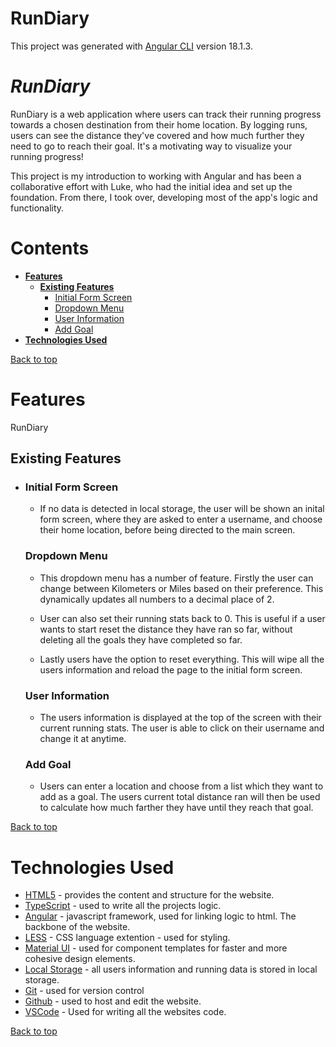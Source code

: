# RunDiary

This project was generated with [Angular CLI](https://github.com/angular/angular-cli) version 18.1.3.

<!-- ## Development server

Run `ng serve` for a dev server. Navigate to `http://localhost:4200/`. The application will automatically reload if you change any of the source files. -->

# **_RunDiary_**

RunDiary is a web application where users can track their running progress towards a chosen destination from their home location. By logging runs, users can see the distance they've covered and how much further they need to go to reach their goal. It's a motivating way to visualize your running progress!

This project is my introduction to working with Angular and has been a collaborative effort with Luke, who had the initial idea and set up the foundation. From there, I took over, developing most of the app's logic and functionality.

# Contents

- [**Features**](#features)
  - [**Existing Features**](#existing-features)
    - [Initial Form Screen](#initial-form-screen)
    - [Dropdown Menu](#dropdown-menu)
    - [User Information](#user-information)
    - [Add Goal](#add-goal)
- [**Technologies Used**](#technologies-used)

[Back to top](#contents)

# Features

RunDiary

## Existing Features

- ### Initial Form Screen

  - If no data is detected in local storage, the user will be shown an inital form screen, where they are asked to enter a username, and choose their home location, before being directed to the main screen.

  <!-- <Initial form image> -->

  ### Dropdown Menu

  - This dropdown menu has a number of feature. Firstly the user can change between Kilometers or Miles based on their preference. This dynamically updates all numbers to a decimal place of 2.

  - User can also set their running stats back to 0. This is useful if a user wants to start reset the distance they have ran so far, without deleting all the goals they have completed so far.

  - Lastly users have the option to reset everything. This will wipe all the users information and reload the page to the initial form screen.

  <!-- <Dropdown menu image>   -->

  ### User Information

  - The users information is displayed at the top of the screen with their current running stats. The user is able to click on their username and change it at anytime.

  <!-- <User info image> -->

  ### Add Goal

  - Users can enter a location and choose from a list which they want to add as a goal. The users current total distance ran will then be used to calculate how much farther they have until they reach that goal.

  <!-- <Add Goal image>  -->

[Back to top](#contents)

# Technologies Used

- [HTML5](https://html.spec.whatwg.org/) - provides the content and structure for the website.
- [TypeScript](https://www.typescriptlang.org/) - used to write all the projects logic.
- [Angular](https://angular.dev/) - javascript framework, used for linking logic to html. The backbone of the website.
- [LESS](https://lesscss.org/) - CSS language extention - used for styling.
- [Material UI](https://mui.com/material-ui/) - used for component templates for faster and more cohesive design elements.
- [Local Storage](https://developer.mozilla.org/en-US/docs/Web/API/Window/localStorage) - all users information and running data is stored in local storage.
- [Git](https://git-scm.com/) - used for version control
- [Github](https://github.com/) - used to host and edit the website.
- [VSCode](https://code.visualstudio.com/) - Used for writing all the websites code.

[Back to top](#contents)
